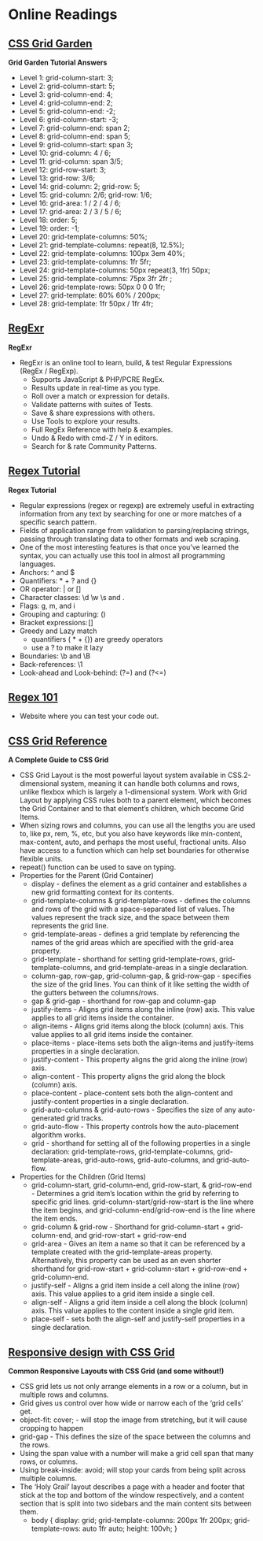 # Online Readings

## [CSS Grid Garden](https://cssgridgarden.com/)

**Grid Garden Tutorial Answers**
* Level 1: grid-column-start: 3;
* Level 2: grid-column-start: 5;
* Level 3: grid-column-end: 4;
* Level 4: grid-column-end: 2;
* Level 5: grid-column-end: -2;
* Level 6: grid-column-start: -3;
* Level 7: grid-column-end: span 2;
* Level 8: grid-column-end: span 5;
* Level 9: grid-column-start: span 3;
* Level 10: grid-column: 4 / 6; 
* Level 11: grid-column: span 3/5;
* Level 12: grid-row-start: 3;
* Level 13: grid-row: 3/6;
* Level 14: grid-column: 2;
            grid-row: 5;
* Level 15: grid-column: 2/6;
            grid-row: 1/6;
* Level 16: grid-area: 1 / 2 / 4 / 6;
* Level 17: grid-area: 2 / 3 / 5 / 6;
* Level 18: order: 5;
* Level 19: order: -1;
* Level 20: grid-template-columns: 50%;
* Level 21: grid-template-columns: repeat(8, 12.5%);
* Level 22: grid-template-columns: 100px 3em 40%;
* Level 23: grid-template-columns: 1fr 5fr;
* Level 24: grid-template-columns: 50px repeat(3, 1fr) 50px;
* Level 25: grid-template-columns: 75px 3fr 2fr ;
* Level 26: grid-template-rows: 50px 0 0 0 1fr;
* Level 27: grid-template: 60% 60% / 200px;
* Level 28: grid-template: 1fr 50px / 1fr 4fr; 

## [RegExr](https://regexr.com/)

**RegExr**
* RegExr is an online tool to learn, build, & test Regular Expressions (RegEx / RegExp).
  - Supports JavaScript & PHP/PCRE RegEx.
  - Results update in real-time as you type.
  - Roll over a match or expression for details.
  - Validate patterns with suites of Tests.
  - Save & share expressions with others.
  - Use Tools to explore your results.
  - Full RegEx Reference with help & examples.
  - Undo & Redo with cmd-Z / Y in editors.
  - Search for & rate Community Patterns.

## [Regex Tutorial](https://medium.com/factory-mind/regex-tutorial-a-simple-cheatsheet-by-examples-649dc1c3f285)

**Regex Tutorial**
* Regular expressions (regex or regexp) are extremely useful in extracting information from any text by searching for one or more matches of a specific search pattern.
* Fields of application range from validation to parsing/replacing strings, passing through translating data to other formats and web scraping.
* One of the most interesting features is that once you’ve learned the syntax, you can actually use this tool in almost all programming languages.
* Anchors: ^ and $
* Quantifiers: * + ? and {} ​​
* OR operator: | or []
* Character classes: \d \w \s and .
* Flags: g, m, and i
* Grouping and capturing: () 
* Bracket expressions: []
* Greedy and Lazy match
  - quantifiers ( * + {}) are greedy operators
  - use a ? to make it lazy
* Boundaries: \b and \B
* Back-references: \1
* Look-ahead and Look-behind: (?=) and (?<=)

## [Regex 101](https://regex101.com/)
* Website where you can test your code out.

## [CSS Grid Reference](https://css-tricks.com/snippets/css/complete-guide-grid/)

**A Complete Guide to CSS Grid**
* CSS Grid Layout is the most powerful layout system available in CSS.2-dimensional system, meaning it can handle both columns and rows, unlike flexbox which is largely a 1-dimensional system. Work with Grid Layout by applying CSS rules both to a parent element, which becomes the Grid Container and to that element’s children, which become Grid Items.
* When sizing rows and columns, you can use all the lengths you are used to, like px, rem, %, etc, but you also have keywords like min-content, max-content, auto, and perhaps the most useful, fractional units. Also have access to a function which can help set boundaries for otherwise flexible units.
* repeat() function can be used to save on typing.
* Properties for the Parent (Grid Container)
  - display - defines the element as a grid container and establishes a new grid formatting context for its contents.
  - grid-template-columns & grid-template-rows - defines the columns and rows of the grid with a space-separated list of values. The values represent the track size, and the space between them represents the grid line.
  - grid-template-areas - defines a grid template by referencing the names of the grid areas which are specified with the grid-area property. 
  - grid-template - shorthand for setting grid-template-rows, grid-template-columns, and grid-template-areas in a single declaration.
  - column-gap, row-gap, grid-column-gap, & grid-row-gap - specifies the size of the grid lines. You can think of it like setting the width of the gutters between the columns/rows.
  - gap & grid-gap - shorthand for row-gap and column-gap
  - justify-items - Aligns grid items along the inline (row) axis. This value applies to all grid items inside the container.
  - align-items - Aligns grid items along the block (column) axis. This value applies to all grid items inside the container.
  - place-items - place-items sets both the align-items and justify-items properties in a single declaration.
  - justify-content - This property aligns the grid along the inline (row) axis.
  - align-content - This property aligns the grid along the block (column) axis.
  - place-content - place-content sets both the align-content and justify-content properties in a single declaration.
  - grid-auto-columns & grid-auto-rows - Specifies the size of any auto-generated grid tracks.
  - grid-auto-flow - This property controls how the auto-placement algorithm works.
  - grid - shorthand for setting all of the following properties in a single declaration: grid-template-rows, grid-template-columns, grid-template-areas, grid-auto-rows, grid-auto-columns, and grid-auto-flow.
* Properties for the Children (Grid Items)
  - grid-column-start, grid-column-end, grid-row-start, & grid-row-end - Determines a grid item’s location within the grid by referring to specific grid lines. grid-column-start/grid-row-start is the line where the item begins, and grid-column-end/grid-row-end is the line where the item ends.
  - grid-column & grid-row - Shorthand for grid-column-start + grid-column-end, and grid-row-start + grid-row-end
  - grid-area - Gives an item a name so that it can be referenced by a template created with the grid-template-areas property. Alternatively, this property can be used as an even shorter shorthand for grid-row-start + grid-column-start + grid-row-end + grid-column-end.
  - justify-self - Aligns a grid item inside a cell along the inline (row) axis. This value applies to a grid item inside a single cell.
  - align-self - Aligns a grid item inside a cell along the block (column) axis. This value applies to the content inside a single grid item.
  - place-self - sets both the align-self and justify-self properties in a single declaration.

## [Responsive design with CSS Grid](https://medium.com/samsung-internet-dev/common-responsive-layouts-with-css-grid-and-some-without-245a862f48df)

**Common Responsive Layouts with CSS Grid (and some without!)**
* CSS grid lets us not only arrange elements in a row or a column, but in multiple rows and columns. 
*  Grid gives us control over how wide or narrow each of the ‘grid cells’ get. 
* object-fit: cover; - will stop the image from stretching, but it will cause cropping to happen
* grid-gap - This defines the size of the space between the columns and the rows. 
* Using the span value with a number will make a grid cell span that many rows, or columns. 
* Using break-inside: avoid; will stop your cards from being split across multiple columns.
* The ‘Holy Grail’ layout describes a page with a header and footer that stick at the top and bottom of the window respectively, and a content section that is split into two sidebars and the main content sits between them. 
  - body {
    display: grid;
    grid-template-columns: 200px 1fr 200px;
    grid-template-rows: auto 1fr auto;
    height: 100vh;
}
